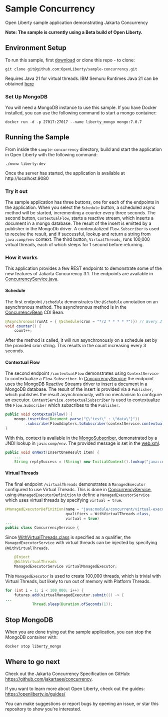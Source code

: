 # Sample Concurrency
Open Liberty sample application demonstrating Jakarta Concurrency 

**Note: The sample is currently using a Beta build of Open Liberty.**

## Environment Setup
To run this sample, first [download](https://github.com/OpenLiberty/sample-concurrency/archive/refs/heads/main.zip) or clone this repo - to clone:
```shell
git clone git@github.com:OpenLiberty/sample-concurrency.git
```

Requires Java 21 for virtual threads. IBM Semuru Runtimes Java 21 can be obtained [here](https://developer.ibm.com/languages/java/semeru-runtimes/downloads/)


### Set Up MongoDB
You will need a MongoDB instance to use this sample. If you have Docker installed, you can use the following command to start a mongo container:
```shell
docker run -d -p 27017:27017 --name liberty_mongo mongo:7.0.7
```

## Running the Sample
From inside the `sample-concurrency` directory, build and start the application in Open Liberty with the following command: 

```shell
./mvnw liberty:dev
```

Once the server has started, the application is available at http://localhost:9080

### Try it out
The sample application has three buttons, one for each of the endpoints in the application. When you select the `Schedule` button, a scheduled async method will be started, incrementing a counter every three seconds. The second button, `ContextualFlow`, starts a reactive stream, which inserts a document in a mongo database. The result of the insert is emitted by a publisher in the MongoDb driver. A contexutalized `Flow.Subscriber` is used to receive the result, and if successful, lookup and return a string from `java:comp/env` context. The third button, `VirtualThreads`, runs 100,000 virtual threads, each of which sleeps for 1 second before returning.

### How it works
This application provides a few REST endpoints to demonstrate some of the new features of Jakarta Concurrency 3.1. The endpoints are available in [ConcurrencyService.java](src/main/java/io/openliberty/sample/application/ConcurrencyService.java).

#### Schedule
The first endpoint `/schedule` demonstrates the `@Schedule` annotation on an asynchronous method. The asynchronous method is in the [ConcurrencyBean](src/main/java/io/openliberty/sample/application/ConcurrencyBean.java) CDI Bean.

```java
@Asynchronous(runAt = { @Schedule(cron = "*/3 * * * * *")}) // Every 3 Seconds
void counter() {
    count++;
```
After the method is called, it will run asynchronously on a schedule set by the provided cron string. This results in the count increasing every 3 seconds.

#### Contextual Flow
The second endpoint `/contextualFlow` demonstrates using `ContextService` to contextualize a `Flow.Subscriber`. In [ConcurrencyService](src/main/java/io/openliberty/sample/application/ConcurrencyService.java#L70) the endpoint uses the MongoDB Reactive Streams driver to insert a document in a MongoDB database. The result of the insert is provided via a `Publisher`, which publishes the result asynchronously, with no mechanism to configure an executor. `ContextService.contextualSubscriber` is used to contextualize the `Flow.Subscriber` which subscribes to the `Publisher`.

```java
public void contextualFlow() {
    mongo.insertOne(Document.parse("{\"test\" : \"data\"}"))
         .subscribe(FlowAdapters.toSubscriber(contextService.contextualSubscriber(subscriber)));
}
```

With this, context is available in the [MongoSubscriber](src/main/java/io/openliberty/sample/application/reactivestreams/MongoSubscriber.java#L42), demonstrated by a JNDI lookup in `java:comp/env`. The provided message is set in the [web.xml](src/main/webapp/WEB-INF/web.xml#L14).

```java
public void onNext(InsertOneResult item) {
    ...
    String replySuccess = (String) new InitialContext().lookup("java:comp/env/replySuccess");
```

#### Virtual Threads
The final endpoint `/virtualThreads` demonstrates a `ManagedExecutor` configured to use Virtual Threads. This is done in [ConcurrencyService](src/main/java/io/openliberty/sample/application/ConcurrencyService.java#L37), using `@ManagedExecutorDefinition` to define a `ManagedExecutorService` which uses virtual threads by specifying `virtual = true`.

```java
@ManagedExecutorDefinition(name = "java:module/concurrent/virtual-executor",
                           qualifiers = WithVirtualThreads.class,
                           virtual = true)
...
public class ConcurrencyService {
```

Since [WithVirtualThreads.class](src/main/java/io/openliberty/sample/application/cdi/WithVirtualThreads.java) is specified as a qualifier, the `ManagedExecutorService` with virtual threads can be injected by specifying `@WithVirtualThreads`.
```java
    @Inject
    @WithVirtualThreads
    ManagedExecutorService virtualManagedExecutor;
```
This `ManagedExecutor` is used to create 100,000 threads, which is trivial with Virtual Threads, but likely to run out of memory with Platform Threads.

```java
for (int i = 1; i < 100_000; i++) {
    futures.add(virtualManagedExecutor.submit(() -> {
...
            Thread.sleep(Duration.ofSeconds(1));   
```

## Stop MongoDB
When you are done trying out the sample application, you can stop the MongoDB container with:
```shell
docker stop liberty_mongo
```

## Where to go next

Check out the Jakarta Concurrency Specification on GitHub: https://github.com/jakartaee/concurrency.

If you want to learn more about Open Liberty, check out the guides: https://openliberty.io/guides/  

You can make suggestions or report bugs by opening an issue, or star this repository to show you're interested.